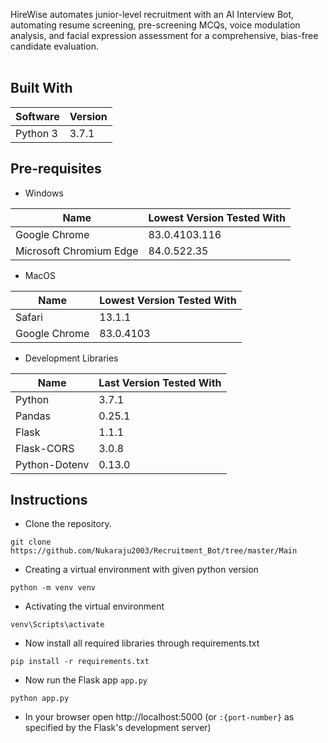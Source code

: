 
HireWise automates junior-level recruitment with an AI Interview Bot, automating resume screening, pre-screening MCQs, voice modulation analysis, and facial expression assessment for a comprehensive, bias-free candidate evaluation.
<br>
<br>

## Built With
| Software | Version |
|----------|---------|
| Python 3 | 3.7.1 |


## Pre-requisites
* Windows

| Name | Lowest Version Tested With |
|----------|----------------------------|
| Google Chrome | 83.0.4103.116 |
| Microsoft Chromium Edge | 84.0.522.35 |

* MacOS

| Name | Lowest Version Tested With |
|----------|----------------------------|
| Safari | 13.1.1 |
| Google Chrome | 83.0.4103 |

* Development Libraries

| Name | Last Version Tested With |
|----------|--------------------------|
| Python | 3.7.1 |
| Pandas | 0.25.1 |
| Flask | 1.1.1 |
| Flask-CORS | 3.0.8 |
| Python-Dotenv | 0.13.0 |

## Instructions

* Clone the repository.
```
git clone https://github.com/Nukaraju2003/Recruitment_Bot/tree/master/Main
```
* Creating a virtual environment with given python version
```
python -m venv venv
```
* Activating the virtual environment
```
venv\Scripts\activate
```
* Now install all required libraries through requirements.txt
```
pip install -r requirements.txt
```
* Now run the Flask app `app.py`
```
python app.py
```
* In your browser open http://localhost:5000 (or `:{port-number}` as specified by the Flask's development server)

